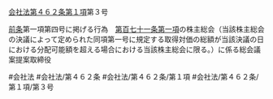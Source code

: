 [会社法第４６２条第１項](会社法＿＿＿＿第４６２条第１項)第３号

[前条](会社法＿＿＿＿第４６１条第１項)第一項第四号に掲げる行為　[第百七十一条第一項](会社法＿＿＿＿第１７１条第１項)の株主総会（当該株主総会の決議によって定められた同項第一号に規定する取得対価の総額が当該決議の日における分配可能額を超える場合における当該株主総会に限る。）に係る総会議案提案取締役


#会社法
#会社法/第４６２条
#会社法/第４６２条/第１項
#会社法/第４６２条/第１項/第３号
